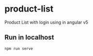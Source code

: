 # product-list

Product List with login using in angular v5

## Run in localhost
```sh
npm run serve
```
